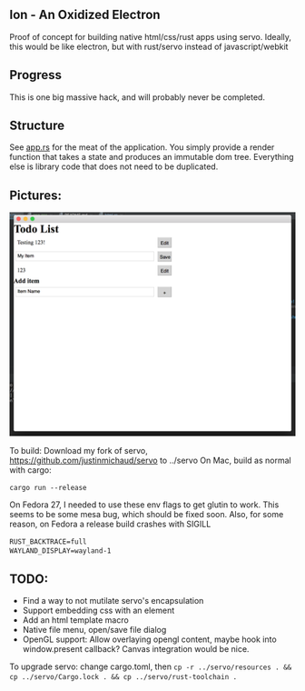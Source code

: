 ## Ion - An Oxidized Electron
Proof of concept for building native html/css/rust apps using servo. Ideally, this would be like electron, but with rust/servo instead of javascript/webkit

## Progress
This is one big massive hack, and will probably never be completed.

## Structure
See [app.rs](src/app.rs) for the meat of the application. You simply provide a render function that takes a state and produces an immutable dom tree.
Everything else is library code that does not need to be duplicated.

## Pictures:
![todo.png](todo.png)

To build:
Download my fork of servo, https://github.com/justinmichaud/servo to ../servo
On Mac, build as normal with cargo:
```
cargo run --release
```

On Fedora 27, I needed to use these env flags to get glutin to work. This seems to be some mesa bug, which should be fixed soon.
Also, for some reason, on Fedora a release build crashes with SIGILL
```
RUST_BACKTRACE=full
WAYLAND_DISPLAY=wayland-1
```

## TODO:
- Find a way to not mutilate servo's encapsulation
- Support embedding css with an element
- Add an html template macro
- Native file menu, open/save file dialog
- OpenGL support: Allow overlaying opengl content, maybe hook into window.present callback? Canvas integration would be nice.

To upgrade servo:
change cargo.toml, then `cp -r ../servo/resources . && cp ../servo/Cargo.lock . && cp ../servo/rust-toolchain .`
